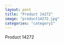 ```yaml
---
layout: post
title: "Product 14272"
image: "product14272.jpg"
categories: "category1"
---
```

Product 14272
